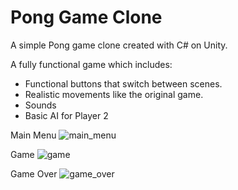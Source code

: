 # Pong Game Clone

A simple Pong game clone created with C# on Unity.

A fully functional game which includes:
  - Functional buttons that switch between scenes.
  - Realistic movements like the original game.
  - Sounds
  - Basic AI for Player 2

Main Menu
![main_menu](https://user-images.githubusercontent.com/49305926/118878845-b3085500-b8f8-11eb-985a-5210ecfe6489.png)

Game
![game](https://user-images.githubusercontent.com/49305926/118878882-bf8cad80-b8f8-11eb-932d-d2c0b43ec093.png)

Game Over
![game_over](https://user-images.githubusercontent.com/49305926/118878906-c5828e80-b8f8-11eb-9af7-6c127fddd289.png)
